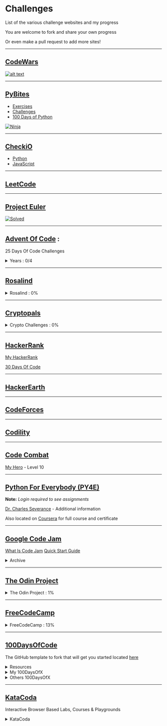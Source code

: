 # Challenges
List of the various challenge websites and my progress

You are welcome to fork and share your own progress 

Or even make a pull request to add more sites!

------

## [CodeWars](https://www.codewars.com)

[![alt text](https://www.codewars.com/users/schmjdt/badges/micro "Codewars Kyu Ranking")](https://www.codewars.com/users/schmjdt)

------

## [PyBites](https://pybit.es/)

* [Exercises](https://codechalleng.es/bites/)
* [Challenges](https://codechalleng.es/challenges/)
* [100 Days of Python](https://codechalleng.es/100days/)

[![Ninja](https://codechalleng.es/static/img/honors/white.png "PyBites Ninja White Belt")](https://codechalleng.es/badge/white)

------

## [CheckiO](https://checkio.org/)

* [Python](https://py.checkio.org/user/schmjdt/)
* [JavaScript](https://js.checkio.org/user/schmjdt/)

------

## [LeetCode](https://leetcode.com/)

------

## [Project Euler](https://projecteuler.net/)

[![Solved](https://projecteuler.net/profile/schmjdt.png "Solved")](https://projecteuler.net/archives)

------

## [Advent Of Code](https://adventofcode.com/events) : 
25 Days Of Code Challenges 

<details><summary>Years : 0/4 </summary>

*  3/25 : [2015](https://adventofcode.com/2015)
*  0/25 : [2016](https://adventofcode.com/2016)
*  0/25 : [2017](https://adventofcode.com/2017)
*  2/25 : [2018](https://adventofcode.com/2018)

</details>

------

## [Rosalind](http://rosalind.info/problems/locations/)

<details><summary>Rosalind : 0%</summary>

<details><summary>Python Village : 0%</summary>
</details>

<details><summary>Bioinformatics Stronghold : 0%</summary>
</details>

<details><summary>Bioinformatics Armory : 0%</summary>
</details>

<details><summary>Bioinformatics Textbook Track : 0%</summary>
</details>

<details><summary>Algorithmic Heights : 0%</summary>
</details>

</details>

------

## [Cryptopals](http://cryptopals.com/)

<details><summary>Crypto Challenges : 0%</summary>

*   0% : Basics
*   0% : Block crypto
*   0% : Block & stream crypto
*   0% : Stream crypto and randomness
*   0% : Diffie-Hellman and friends
*   0% : RSA and DSA
*   0% : Hashes
*   0% : Abstract Algebra

</details>

------

## [HackerRank](https://www.hackerrank.com/)

[My HackerRank](http://hr.gs/od3qdp)

[30 Days Of Code](https://www.hackerrank.com/domains/tutorials/30-days-of-code)

------

## [HackerEarth](https://www.hackerearth.com/practice/)

------

## [CodeForces](http://codeforces.com/problemset)

------

## [Codility](https://app.codility.com/programmers/)

------

## [Code Combat](https://codecombat.com/home)

[My Hero](https://codecombat.com/user/schmjdt) - Level 10

------

## [Python For Everybody (PY4E)](https://www.py4e.com/assignments)

**Note:** *Login required to see assignments*

[Dr. Charles Severance](http://dr-chuck.com/) - Additional information

Also located on [Coursera](https://www.coursera.org/learn/python?specialization=python) for full course and certificate

------

## [Google Code Jam](https://codingcompetitions.withgoogle.com/codejam)

[What Is Code Jam](https://www.youtube.com/watch?v=MYNz8PYEK9o&list=)
[Quick Start Guide](https://code.google.com/codejam/resources/quickstart-guide#gcj)

<details><summary>Archive</summary>
  
<details><summary>2019 : Live</summary>
</details>

<details><summary><a href="https://codingcompetitions.withgoogle.com/codejam/archive/2018">2018</a> : 0%</summary>
  
  *   0% : Practice Session
  *   0% : Qualification Round
  *   0% : Round 1A
  *   0% : Round 1B
  *   0% : Round 1C
  *   0% : Round 2
  *   0% : Round 3
  *   0% : World Finals
  
</details>

<details><summary><a href="https://codingcompetitions.withgoogle.com/codejam/archive/2017">2017</a> : 0%</summary>
  
  *   0% : Qualification Round
  *   0% : Round 1A
  *   0% : Round 1B
  *   0% : Round 1C
  *   0% : Round 2
  *   0% : Round 3
  *   0% : World Finals
  
</details>

<details><summary><a href="https://codingcompetitions.withgoogle.com/codejam/archive/2016">2016</a> : 0%</summary>
  
  *   0% : Qualification Round
  *   0% : Round 1A
  *   0% : Round 1B
  *   0% : Round 1C
  *   0% : Round 2
  *   0% : Round 3
  *   0% : World Finals
  
</details>

<details><summary><a href="https://codingcompetitions.withgoogle.com/codejam/archive/2015">2015</a> : 0%</summary>
  
  *   0% : Qualification Round
  *   0% : Round 1A
  *   0% : Round 1B
  *   0% : Round 1C
  *   0% : Round 2
  *   0% : Round 3
  *   0% : World Finals
  
</details>

</details>

</details>


------

## [The Odin Project](https://www.theodinproject.com)

<details><summary>The Odin Project : 1%</summary>

<details><summary>Web Development 101 : 5%</summary>
</details>

<details><summary>Ruby Programming : 0%</summary>
</details>

<details><summary>Databases : 0%</summary>
</details>

<details><summary>Ruby on Rails : 0%</summary>
</details>

<details><summary>HTML and CSS : 0%</summary>
</details>

<details><summary>Javascript : 0%</summary>
</details>

<details><summary>Getting Hired : 0%</summary>
</details>

</details>

------

## [FreeCodeCamp](https://www.freecodecamp.org/)

<details><summary>FreeCodeCamp : 13%</summary>

<details><summary>Responsive Web Design : 146/194</summary>

* 28/28 : Basic HTML and HTML5
* 44/44 : Basic CSS
* 52/52 : Applied Visual Design
* 22/22 : Applied Accessibility
* 00/04 : Responsive Web Design Principles
* 00/17 : CSS Flexbox
* 00/22 : CSS Grid
* 00/05 : Responsive Web Design Projects

</details>

<details><summary>Javascript Algorithms And Data Structures : 130/299</summary>

* 107/111 : Basic JavaScript
* 000/031 : ES6
* 000/033 : Regular Expressions
* 000/012 : Debugging
* 000/020 : Basic Data Structures
* 013/016 : Basic Algorithm Scripting
* 000/026 : Object Oriented Programming
* 000/024 : Functional Programming
* 007/021 : Intermediate Algorithm Scripting
* 003/005 : JavaScript Algorithms and Data Structures Projects

</details>

<details><summary>Front End Libraries : 29%</summary>

* 100% : Bootstrap
* 100% : jQuery
*   0% : Sass
*   0% : React
*   0% : Redux
*   0% : React and Redux
*   0% : Front End Libraries Projects

</details>

<details><summary>Data Visualization : 11%</summary>

*  34% : Data Visualization with D3
*   0% : JSON APIs and Ajax
*   0% : Data Visualization Projects

</details>

<details><summary>Apis And Microservices : 0%</summary>

*   0% : Managing Packages with Npm
*   0% : Basic Node and Express
*   0% : MongoDB and Mongoose
*   0% : Apis and Microservices Projects

</details>

<details><summary>Information Security And Quality Assurance : 0%</summary>

*   0% : Information Security with HelmetJS
*   0% : Quality Assurance and Testing with Chai
*   0% : Advanced Node and Express
*   0% : Information Security and Quality Assurance Projects

</details>

<details><summary>Coding Interview Prep : 0%</summary>

*   0% : Algorithms
*   0% : Data Structures
*   1% : Take Home Projects
*   0% : Rosetta Code
*   0% : Project Euler

</details>

</details>

------

## [100DaysOfCode](https://www.100daysofcode.com/)

The GitHub template to fork that will get you started located [here](https://github.com/kallaway/100-days-of-code)

<details><summary>Resources</summary>

* [PyBites - Article](https://pybit.es/special-100days.html)
* [Talk Python - Course](https://training.talkpython.fm/courses/explore_100days_in_python/100-days-of-code-in-python?s=pybites)
* [Talk Python - Podcast E140](https://talkpython.fm/episodes/show/140/level-up-your-python-with-100daysofcode-challenge)
* [Talk Python - Podcast E186](https://talkpython.fm/episodes/show/186/100-days-of-python-in-a-magical-universe)

</details>

<details><summary>My 100DaysOfX</summary>

* TBD

</details>

<details><summary>Others 100DaysOfX</summary>

<details><summary>100DaysOfCode</summary>

* [Kallaway](https://github.com/kallaway/100-days-kallaway-log)
* [PyBites](https://github.com/pybites/100DaysOfCode)
* [Magical Universe](https://github.com/zotroneneis/magical_universe)

</details>

</details>

------

## [KataCoda](https://katacoda.com/learn)

Interactive Browser Based Labs, Courses & Playgrounds

<details><summary>KataCoda</summary>

* 12% : [Git](https://www.katacoda.com/courses/git)

</details>
